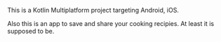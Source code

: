 This is a Kotlin Multiplatform project targeting Android, iOS.

Also this is an app to save and share your cooking recipies. At least it is supposed to be.

